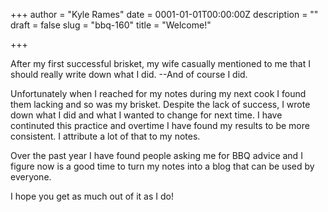 +++
author = "Kyle Rames"
date = 0001-01-01T00:00:00Z
description = ""
draft = false
slug = "bbq-160"
title = "Welcome!"

+++

After my first successful brisket, my wife casually mentioned to me that I should really write down what I did. --And of course I did. 

Unfortunately when I reached for my notes during my next cook I found them lacking and so was my brisket. Despite the lack of success, I wrote down what I did and what I wanted to change for next time. I have continuted this practice and overtime I have found my results to be more consistent. I attribute a lot of that to my notes.

Over the past year I have found people asking me for BBQ advice and I figure now is a good time to turn my notes into a blog that can be used by everyone.

I hope you get as much out of it as I do!

